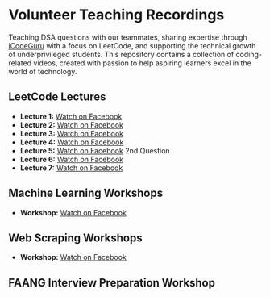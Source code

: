 # Volunteer Teaching Recordings  

Teaching DSA questions with our teammates, sharing expertise through [iCodeGuru](https://www.linkedin.com/company/icode-guru/posts/?feedView=all) with a focus on LeetCode, and supporting the technical growth of underprivileged students. This repository contains a collection of coding-related videos, created with passion to help aspiring learners excel in the world of technology. 

## LeetCode Lectures  
- **Lecture 1:** [Watch on Facebook](https://www.facebook.com/watch/?v=1848412722678920)
- **Lecture 2:** [Watch on Facebook](https://www.facebook.com/share/v/1HcnE3hGkF/)
- **Lecture 3:** [Watch on Facebook](https://www.facebook.com/share/v/15sLoLWrJy/)
- **Lecture 4:** [Watch on Facebook](https://www.facebook.com/share/v/1aLncZ9fXc/)
- **Lecture 5:** [Watch on Facebook](https://www.facebook.com/share/v/16DKnM9eTc/) 2nd Question
- **Lecture 6:** [Watch on Facebook](https://www.facebook.com/share/v/1BuimWsAYb/)
- **Lecture 7:** [Watch on Facebook](https://www.facebook.com/share/v/1AS7H8jc9C/)




## Machine Learning Workshops
  - **Workshop:** [Watch on Facebook](https://www.facebook.com/share/v/1BGwSQ8BSh/)


## Web Scraping Workshops
- **Workshop:** [Watch on Facebook](https://www.facebook.com/iCodeguru/videos/970843695209248/)


## FAANG Interview Preparation Workshop
  
